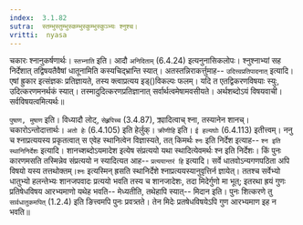 ```yaml
---
index:  3.1.82
sutra:  स्तम्भुस्तुम्भुस्कम्भुस्कुम्भुस्कुञ्भ्यः श्नुश्च।
vritti:  nyasa
---
```


चकारः श्नानुकर्षणार्थः। `स्तभ्नाति` इति। आदौ `अनिदिताम्` (6.4.24) इत्यनुनासिकलोपः। श्नुश्नाभ्यां सह निर्देशात् तद्विषयतैवैषां धातूनामिति कस्यचिद्भ्रान्ति स्यात्। अतस्तन्निराकर्त्तुमाह-- `उदित्त्वप्रतिपादनात्` इत्यादि। एषां ह्रुकार इत्संज्ञकः प्रतिज्ञायते, तस्य क्त्वाप्रत्यय इड्()विकल्पः फलम्। यदि त एतद्विकरणविषयाः स्युः, उदित्करणमनर्थकं स्यात्। तस्मादुदित्करणप्रतिज्ञानात् सर्वार्थत्वमेषामवसीयते। अर्थशब्दोऽयं विषयवाची। सर्वविषयत्वमित्यर्थः॥

`पुषाण, मुषाण` इति। विध्यादौ लोट्, `सेह्र्रपिच्च` (3.4.87), क्र्यादित्वाच् श्ना, तस्यानेन शानच्। चकारोऽन्तोदात्तार्थः। `अतो हेः` (6.4.105) इति हेर्लुक्। 
`क्रीणीहि` इति। `ई हल्यघोः` (6.4.113) इतीत्त्वम्। ननु च श्नाप्रत्ययस्य प्रकृतत्वात् स एवेह स्थानित्वेन विज्ञास्यते, तत् किमर्थः `श्नः` इति निर्देश इत्याह-- `श्न इति स्थानिनिर्देशः` इत्यादि। शानच्शब्दोऽयमादेश इत्येष संप्रत्ययो यथा स्थादित्येवमर्थः श्न इति निर्देशः। किं पुनः कारणमसति तस्मिन्नेव संप्रत्ययो न स्यादित्यत आह-- `प्रत्ययान्तरं हि` इत्यादि। सर्वे धातवोऽन्यगणपठिता अपि विषयो यस्य तत्तथोक्तम्।`श्नः` इत्यस्मिन् ह्रसति स्थानिर्देशे श्नाप्रत्ययस्यानुवृत्तिर्न ज्ञायेत्। ततश्च सर्वेभ्यो धातुभ्यो हलन्तेभ्यः शानजपवादः प्रत्ययो भवति तस्य च शानजादेशः, तदा मिदेर्गुणो मा भूत्; इतरथा ह्रयं गुणः प्रतिषेधविषय आरभ्यमाणो यथेह भवति-- मेध्यतीति, तथेहापि स्यात्-- मिदान इति। पुनः शित्करणे तु `सार्वधातुकमपित्` (1.2.4) इति ङित्त्वमपि पुनः प्रवत्र्तते। तेन मिदेः प्रतषेधविषयेऽपि गुण आरभ्यमाण इह न भवति॥
